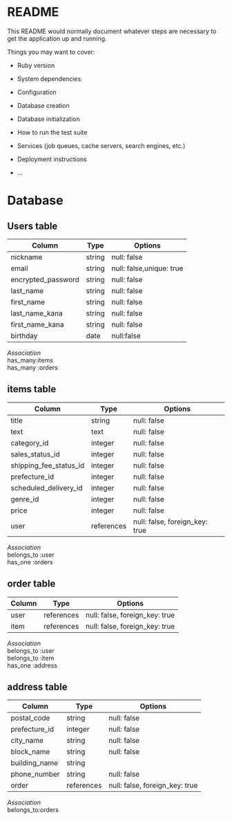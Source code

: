 # README

This README would normally document whatever steps are necessary to get the
application up and running.

Things you may want to cover:

* Ruby version

* System dependencies

* Configuration

* Database creation

* Database initialization

* How to run the test suite

* Services (job queues, cache servers, search engines, etc.)

* Deployment instructions

* ...

# Database

## Users table
|Column|Type|Options|
|------|-----|-----|
|nickname    |string      |null: false|
|email|string|null: false,unique: true|
|encrypted_password|string|null: false|
|last_name   |string      |null: false|
|first_name  |string      |null: false|
|last_name_kana|string    |null: false|
|first_name_kana|string   |null: false|
|birthday     |date       |null:false|  

*Association*  
has_many:items  
has_many :orders  

## items table
|Column|Type|Options|
|------|-----|-----|
|title                   |string    |null: false|
|text                    |text      |null: false|
|category_id             |integer   |null: false
|sales_status_id         |integer   |null: false|
|shipping_fee_status_id  |integer   |null: false|
|prefecture_id           |integer   |null: false|
|scheduled_delivery_id   |integer   |null: false|
|genre_id	               |integer   |null: false|
|price                   |integer   |null: false|
|user                    |references|null: false, foreign_key: true|  

*Association*  
belongs_to :user  
has_one :orders  

## order table
|Column|Type|Options|
|------|-----|-----|
|user|references|null: false, foreign_key: true|
|item|references|null: false, foreign_key: true|  

*Association*  
belongs_to :user  
belongs_to :item  
has_one :address  

## address table
|Column|Type|Options|
|------|-----|-----|
|postal_code|string   |null: false|
|prefecture_id|integer|null: false|
|city_name|string     |null: false|
|block_name|string    |null: false|
|building_name        |string|
|phone_number|string  |null: false|
|order|references     |null: false, foreign_key: true|  

*Association*  
belongs_to:orders  

